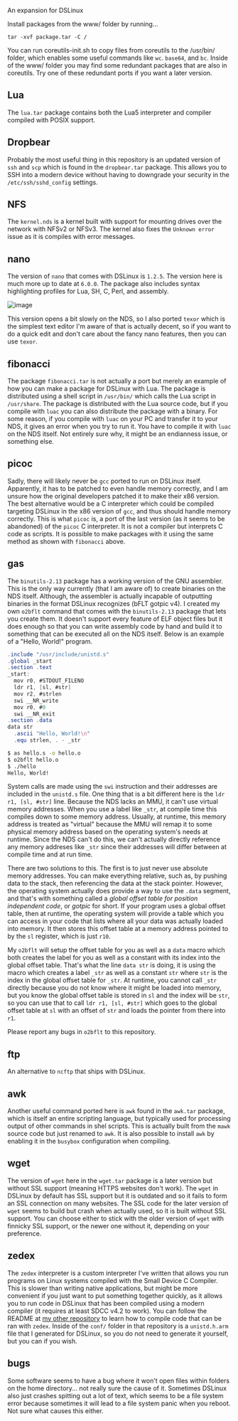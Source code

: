 An expansion for DSLinux

Install packages from the www/ folder by running...

```
tar -xvf package.tar -C / 
```

You can run coreutils-init.sh to copy files from coreutils to the /usr/bin/ folder, which enables some useful commands like `wc`. `base64`, and `bc`. Inside of the www/ folder you may find some redundant packages that are also in coreutils. Try one of these redundant ports if you want a later version.

## Lua

The `lua.tar` package contains both the Lua5 interpreter and compiler compiled with POSIX support. 

## Dropbear

Probably the most useful thing in this repository is an updated version of `ssh` and `scp` which is found in the `dropbear.tar` package. This allows you to SSH into a modern device without having to downgrade your security in the `/etc/ssh/sshd_config` settings.

## NFS

The `kernel.nds` is a kernel built with support for mounting drives over the network with NFSv2 or NFSv3. The kernel also fixes the `Unknown error` issue as it is compiles with error messages.

## nano

The version of `nano` that comes with DSLinux is `1.2.5`. The version here is much more up to date at `6.0.0`. The package also includes syntax highlighting profiles for Lua, SH, C, Perl, and assembly. 

![image](https://github.com/amihart/DSLinux-Ports/assets/6305912/eef2cd73-a2cb-4bd8-9877-1ef7505b4048)

This version opens a bit slowly on the NDS, so I also ported `texor` which is the simplest text editor I'm aware of that is actually decent, so if you want to do a quick edit and don't care about the fancy nano features, then you can use `texor`.

## fibonacci

The package `fibonacci.tar` is not actually a port but merely an example of how you can make a package for DSLinux with Lua. The package is distributed using a shell script in `/usr/bin/` which calls the Lua script in `/usr/share`. The package is distributed with the Lua source code, but if you compile with `luac` you can also distribute the package with a binary. For some reason, if you compile with `luac` on your PC and transfer it to your NDS, it gives an error when you try to run it. You have to compile it with `luac` on the NDS itself. Not entirely sure why, it might be an endianness issue, or something else. 

## picoc

Sadly, there will likely never be `gcc` ported to run on DSLinux itself. Apparently, it has to be patched to even handle memory correctly, and I am unsure how the original developers patched it to make their x86 version. The best alternative would be a C interpreter which could be compiled targeting DSLinux in the x86 version of `gcc`, and thus should handle memory correctly. This is what `picoc` is, a port of the last version (as it seems to be abandoned) of the `picoc` C interpreter. It is not a compiler but interprets C code as scripts. It is possible to make packages with it using the same method as shown with `fibonacci` above.

## gas

The `binutils-2.13` package has a working version of the GNU assembler. This is the only way currently (that I am aware of) to create binaries on the NDS itself. Although, the assembler is actually incapable of outputting binaries in the format DSLinux recognizes (bFLT gotpic v4). I created my own `o2bflt` command that comes with the `binutils-2.13` package that lets you create them. It doesn't support every feature of ELF object files but it does enough so that you can write assembly code by hand and build it to something that can be executed all on the NDS itself. Below is an example of a "Hello, World!" program.

```as
.include "/usr/include/unistd.s"
.global _start
.section .text
_start:
  mov r0, #STDOUT_FILENO
  ldr r1, [sl, #str]
  mov r2, #strlen
  swi __NR_write
  mov r0, #0
  swi __NR_exit
.section .data
data str
  .ascii "Hello, World!\n"
  .equ strlen, . - _str
```

```sh
$ as hello.s -o hello.o
$ o2bflt hello.o
$ ./hello
Hello, World!
```

System calls are made using the `swi` instruction and their addresses are included in the `unistd.s` file. One thing that is a bit different here is the `ldr r1, [sl, #str]` line. Because the NDS lacks an MMU, it can't use virtual memory addresses. When you use a label like `_str`, at compile time this compiles down to some memory address. Usually, at runtime, this memory address is treated as "virtual" because the MMU will remap it to some physical memory address based on the operating system's needs at runtime. Since the NDS can't do this, we can't actually directly reference any memory addreses like `_str` since their addresses will differ between at compile time and at run time.

There are two solutions to this. The first is to just never use absolute memory addresses. You can make everything relative, such as, by pushing data to the stack, then referencing the data at the stack pointer. However, the operating system actually does provide a way to use the `.data` segment, and that's with something called a _global offset table for position independent code_, or _gotpic_ for short. If your program uses a global offset table, then at runtime, the operating system will provide a table which you can access in your code that lists where all your data was actually loaded into memory. It then stores this offset table at a memory address pointed to by the `sl` register, which is just `r10`.

My `o2bflt` will setup the offset table for you as well as a `data` macro which both creates the label for you as well as a constant with its index into the global offset table. That's what the line `data str` is doing, it is using the macro which creates a label `_str` as well as a constant `str` where `str` is the index in the global offset table for `_str`. At runtime, you cannot call `_str` directly because you do not know where it might be loaded into memory, but you know the global offset table is stored in `sl` and the index will be `str`, so you can use that to call `ldr r1, [sl, #str]` which goes to the global offset table at `sl` with an offset of `str` and loads the pointer from there into `r1`. 

Please report any bugs in `o2bflt` to this repository.

## ftp

An alternative to `ncftp` that ships with DSLinux.

## awk

Another useful command ported here is `awk` found in the `awk.tar` package, which is itself an entire scripting language, but typically used for processing output of other commands in shel scripts. This is actually built from the `mawk` source code but just renamed to `awk`. It is also possible to install `awk` by enabling it in the `busybox` configuration when compiling.

## wget

The version of `wget` here in the `wget.tar` package is a later version but without SSL support (meaning HTTPS websites don't work). The `wget` in DSLinux by default has SSL support but it is outdated and so it fails to form an SSL connection on many websites. The SSL code for the later version of `wget` seems to build but crash when actually used, so it is built without SSL support. You can choose either to stick with the older version of `wget` with finnicky SSL support, or the newer one without it, depending on your preference.

## zedex

The `zedex` interpreter is a custom interpreter I've written that allows you run programs on Linux systems compiled with the Small Device C Compiler. This is slower than writing native applications, but might be more convenient if you just want to put something together quickly, as it allows you to run code in DSLinux that has been compiled using a modern compiler (it requires at least SDCC v4.2 to work). You can follow the README at [my other repository](https://github.com/amihart/Zedex/) to learn how to compile code that can be ran with `zedex`. Inside of the `conf/` folder in that repository is a `unistd.h.arm` file that I generated for DSLinux, so you do not need to generate it yourself, but you can if you wish.

## bugs

Some software seems to have a bug where it won't open files within folders on the home directory... not really sure the cause of it. Sometimes DSLinux also just crashes spitting out a lot of text, which seems to be a file system error because sometimes it will lead to a file system panic when you reboot. Not sure what causes this either.
